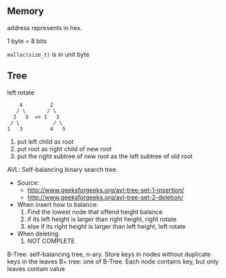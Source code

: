 ## Memory
address represents in hex.

1 byte = 8 bits

`malloc(size_t)` is in unit byte

## Tree
left rotate
```
    4         2
   / \       / \
  2   5  => 1   3
 / \           / \
1   3         4   5
```
1. put left child as root
2. put root as right child of new root
3. put the right subtree of new root as the left subtree of old root

AVL: Self-balancing binary search tree.
- Source:
  - http://www.geeksforgeeks.org/avl-tree-set-1-insertion/
  - http://www.geeksforgeeks.org/avl-tree-set-2-deletion/
- When insert how to balance:
  1. Find the lowest node that offend height balance
  2. if its left height is larger than right height, right rotate
  3. else if its right height is larger than left height, left rotate
- When deleting
  1. NOT COMPLETE

B-Tree: self-balancing tree, n-ary. Store keys in nodes without duplicate keys in the leaves
B+ tree: one of B-Tree. Each node contains key, but only leaves contain value
